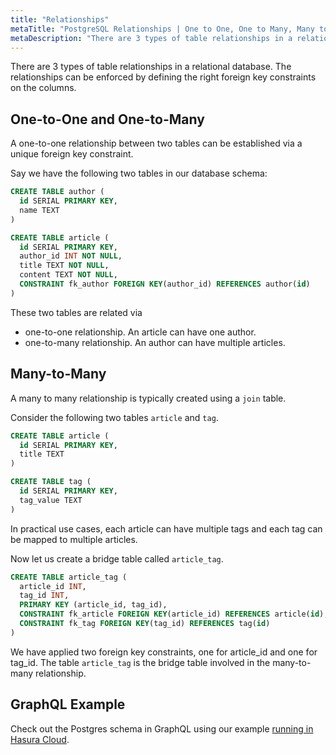 ```yaml
---
title: "Relationships"
metaTitle: "PostgreSQL Relationships | One to One, One to Many, Many to Many | PostgreSQL Tutorial"
metaDescription: "There are 3 types of table relationships in a relational database like PostgreSQL. The relationships can be enforced by defining the right foreign key constraints on the columns."
---
```


There are 3 types of table relationships in a relational database. The relationships can be enforced by defining the right foreign key constraints on the columns.

## One-to-One and One-to-Many

A one-to-one relationship between two tables can be established via a unique foreign key constraint.

Say we have the following two tables in our database schema:

```sql
CREATE TABLE author (
  id SERIAL PRIMARY KEY,
  name TEXT
)

CREATE TABLE article (
  id SERIAL PRIMARY KEY,
  author_id INT NOT NULL,
  title TEXT NOT NULL,
  content TEXT NOT NULL,
  CONSTRAINT fk_author FOREIGN KEY(author_id) REFERENCES author(id)
)
```

These two tables are related via

- one-to-one relationship. An article can have one author.
- one-to-many relationship. An author can have multiple articles.

## Many-to-Many

A many to many relationship is typically created using a `join` table.

Consider the following two tables `article` and `tag`.

```sql
CREATE TABLE article (
  id SERIAL PRIMARY KEY,
  title TEXT
)

CREATE TABLE tag (
  id SERIAL PRIMARY KEY,
  tag_value TEXT
)
```

In practical use cases, each article can have multiple tags and each tag can be mapped to multiple articles.

Now let us create a bridge table called `article_tag`.

```sql
CREATE TABLE article_tag (
  article_id INT,
  tag_id INT,
  PRIMARY KEY (article_id, tag_id),
  CONSTRAINT fk_article FOREIGN KEY(article_id) REFERENCES article(id),
  CONSTRAINT fk_tag FOREIGN KEY(tag_id) REFERENCES tag(id)
)
```

We have applied two foreign key constraints, one for article_id and one for tag_id. The table `article_tag` is the bridge table involved in the many-to-many relationship.

## GraphQL Example

Check out the Postgres schema in GraphQL using our example [running in Hasura Cloud](https://cloud.hasura.io/public/graphiql?endpoint=https://learn-postgres.hasura.app/v1/graphql).
